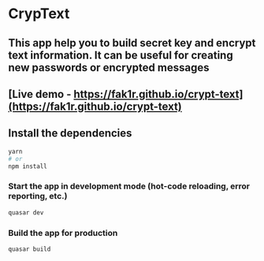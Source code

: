 # CrypText 

## This app help you to build secret key and encrypt text information. It can be useful for creating new passwords or encrypted messages

## [Live demo - https://fak1r.github.io/crypt-text](https://fak1r.github.io/crypt-text)

## Install the dependencies
```bash
yarn
# or
npm install
```

### Start the app in development mode (hot-code reloading, error reporting, etc.)
```bash
quasar dev
```


### Build the app for production
```bash
quasar build
```